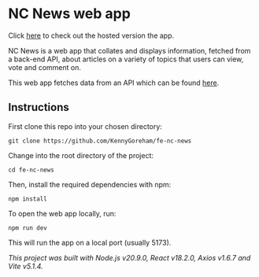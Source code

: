 # NC News web app

Click [here](https://nc-news-kennygoreham.netlify.app/) to check out the hosted version the app.


NC News is a web app that collates and displays information, fetched from a back-end API, about articles on a variety of topics that users can view, vote and comment on. 

This web app fetches data from an API which can be found [here](https://github.com/KennyGoreham/be-nc-news).


## Instructions

First clone this repo into your chosen directory:

```
git clone https://github.com/KennyGoreham/fe-nc-news
```

Change into the root directory of the project:

```
cd fe-nc-news
```

Then, install the required dependencies with npm:

```
npm install
```

To open the web app locally, run:

```
npm run dev
```

This will run the app on a local port (usually 5173).


*This project was built with Node.js v20.9.0, React v18.2.0, Axios v1.6.7 and Vite v5.1.4.*